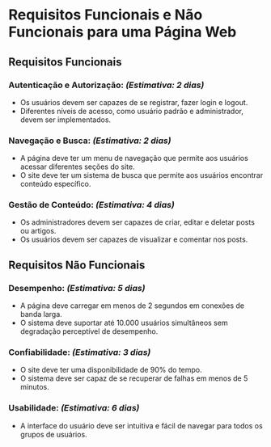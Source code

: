 # Requisitos Funcionais e Não Funcionais para uma Página Web

## Requisitos Funcionais

### Autenticação e Autorização: *(Estimativa: 2 dias)*

- Os usuários devem ser capazes de se registrar, fazer login e logout. 
- Diferentes níveis de acesso, como usuário padrão e administrador, devem ser implementados.

### Navegação e Busca: *(Estimativa: 2 dias)*

- A página deve ter um menu de navegação que permite aos usuários acessar diferentes seções do site.
- O site deve ter um sistema de busca que permite aos usuários encontrar conteúdo específico.

### Gestão de Conteúdo: *(Estimativa: 4 dias)*

- Os administradores devem ser capazes de criar, editar e deletar posts ou artigos. 
- Os usuários devem ser capazes de visualizar e comentar nos posts. 

## Requisitos Não Funcionais

### Desempenho: *(Estimativa: 5 dias)*

- A página deve carregar em menos de 2 segundos em conexões de banda larga. 
- O sistema deve suportar até 10.000 usuários simultâneos sem degradação perceptível de desempenho. 

### Confiabilidade: *(Estimativa: 3 dias)*

- O site deve ter uma disponibilidade de 90% do tempo.
- O sistema deve ser capaz de se recuperar de falhas em menos de 5 minutos. 

### Usabilidade: *(Estimativa: 6 dias)*

- A interface do usuário deve ser intuitiva e fácil de navegar para todos os grupos de usuários. 
